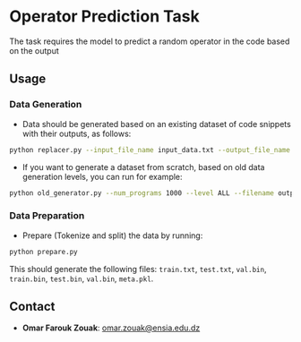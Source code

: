 # Operator Prediction Task
The task requires the model to predict a random operator in the code based on the output

## Usage

### Data Generation
- Data should be generated based on an existing dataset of code snippets with their outputs, as follows:

```bash
python replacer.py --input_file_name input_data.txt --output_file_name output_data.txt
```


- If you want to generate a dataset from scratch, based on old data generation levels, you can run for example:

```bash
python old_generator.py --num_programs 1000 --level ALL --filename output_data.txt --deduplicate
```


### Data Preparation
- Prepare (Tokenize and split) the data by running:

```bash
python prepare.py
```

This should generate the following files: `train.txt`, `test.txt`, `val.bin`, `train.bin`, `test.bin`, `val.bin`, `meta.pkl`.

## Contact
- **Omar Farouk Zouak**: [omar.zouak@ensia.edu.dz](omar.zouak@ensia.edu.dz)